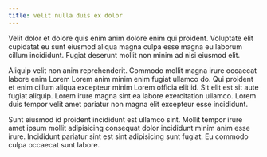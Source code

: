 ```yaml
---
title: velit nulla duis ex dolor
---
```


Velit dolor et dolore quis enim anim dolore enim qui proident. Voluptate elit cupidatat eu sunt eiusmod aliqua magna culpa esse magna eu laborum cillum incididunt. Fugiat deserunt mollit non minim ad nisi eiusmod elit.

Aliquip velit non anim reprehenderit. Commodo mollit magna irure occaecat labore enim Lorem Lorem anim minim enim fugiat ullamco do. Qui proident et enim cillum aliqua excepteur minim Lorem officia elit id. Sit elit est sit aute fugiat aliquip. Lorem irure magna sint ea labore exercitation ullamco. Lorem duis tempor velit amet pariatur non magna elit excepteur esse incididunt.

Sunt eiusmod id proident incididunt est ullamco sint. Mollit tempor irure amet ipsum mollit adipisicing consequat dolor incididunt minim anim esse irure. Incididunt pariatur sint est sint adipisicing sunt fugiat. Eu commodo culpa occaecat sunt labore.